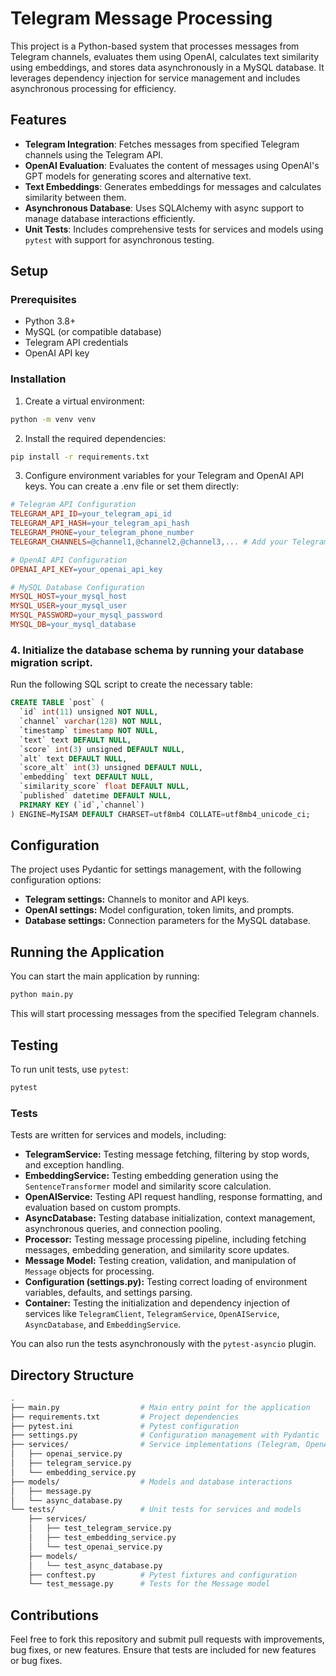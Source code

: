 # Telegram Message Processing

This project is a Python-based system that processes messages from Telegram channels, evaluates them using OpenAI,
calculates text similarity using embeddings, and stores data asynchronously in a MySQL database. It leverages dependency
injection for service management and includes asynchronous processing for efficiency.

## Features

- **Telegram Integration**: Fetches messages from specified Telegram channels using the Telegram API.
- **OpenAI Evaluation**: Evaluates the content of messages using OpenAI's GPT models for generating scores and
  alternative text.
- **Text Embeddings**: Generates embeddings for messages and calculates similarity between them.
- **Asynchronous Database**: Uses SQLAlchemy with async support to manage database interactions efficiently.
- **Unit Tests**: Includes comprehensive tests for services and models using `pytest` with support for asynchronous
  testing.

## Setup

### Prerequisites

- Python 3.8+
- MySQL (or compatible database)
- Telegram API credentials
- OpenAI API key

### Installation

1. Create a virtual environment:

```bash
python -m venv venv
```

2. Install the required dependencies:

```bash
pip install -r requirements.txt
```

3. Configure environment variables for your Telegram and OpenAI API keys. You can create a .env file or set them
   directly:

```makefile
# Telegram API Configuration
TELEGRAM_API_ID=your_telegram_api_id
TELEGRAM_API_HASH=your_telegram_api_hash
TELEGRAM_PHONE=your_telegram_phone_number
TELEGRAM_CHANNELS=@channel1,@channel2,@channel3,... # Add your Telegram channels here

# OpenAI API Configuration
OPENAI_API_KEY=your_openai_api_key

# MySQL Database Configuration
MYSQL_HOST=your_mysql_host
MYSQL_USER=your_mysql_user
MYSQL_PASSWORD=your_mysql_password
MYSQL_DB=your_mysql_database
```

### 4. Initialize the database schema by running your database migration script.

Run the following SQL script to create the necessary table:

```sql
CREATE TABLE `post` (
  `id` int(11) unsigned NOT NULL,
  `channel` varchar(128) NOT NULL,
  `timestamp` timestamp NOT NULL,
  `text` text DEFAULT NULL,
  `score` int(3) unsigned DEFAULT NULL,
  `alt` text DEFAULT NULL,
  `score_alt` int(3) unsigned DEFAULT NULL,
  `embedding` text DEFAULT NULL,
  `similarity_score` float DEFAULT NULL,
  `published` datetime DEFAULT NULL,
  PRIMARY KEY (`id`,`channel`)
) ENGINE=MyISAM DEFAULT CHARSET=utf8mb4 COLLATE=utf8mb4_unicode_ci;
```

## Configuration

The project uses Pydantic for settings management, with the following configuration options:

- **Telegram settings:** Channels to monitor and API keys.
- **OpenAI settings:** Model configuration, token limits, and prompts.
- **Database settings:** Connection parameters for the MySQL database.

## Running the Application

You can start the main application by running:

```bash
python main.py
```

This will start processing messages from the specified Telegram channels.

## Testing

To run unit tests, use ``pytest``:

```bash
pytest
```

### Tests

Tests are written for services and models, including:

- **TelegramService:** Testing message fetching, filtering by stop words, and exception handling.
- **EmbeddingService:** Testing embedding generation using the `SentenceTransformer` model and similarity score
  calculation.
- **OpenAIService:** Testing API request handling, response formatting, and evaluation based on custom prompts.
- **AsyncDatabase:** Testing database initialization, context management, asynchronous queries, and connection pooling.
- **Processor:** Testing message processing pipeline, including fetching messages, embedding generation, and similarity
  score updates.
- **Message Model:** Testing creation, validation, and manipulation of `Message` objects for processing.
- **Configuration (settings.py):** Testing correct loading of environment variables, defaults, and settings parsing.
- **Container:** Testing the initialization and dependency injection of services
  like `TelegramClient`, `TelegramService`, `OpenAIService`, `AsyncDatabase`, and `EmbeddingService`.

You can also run the tests asynchronously with the `pytest-asyncio` plugin.

## Directory Structure

```bash
.
├── main.py                  # Main entry point for the application
├── requirements.txt         # Project dependencies
├── pytest.ini               # Pytest configuration
├── settings.py              # Configuration management with Pydantic
├── services/                # Service implementations (Telegram, OpenAI, Embedding, etc.)
│   ├── openai_service.py
│   ├── telegram_service.py
│   └── embedding_service.py
├── models/                  # Models and database interactions
│   ├── message.py
│   └── async_database.py
└── tests/                   # Unit tests for services and models
    ├── services/
    │   ├── test_telegram_service.py
    │   ├── test_embedding_service.py
    │   └── test_openai_service.py
    ├── models/
    │   └── test_async_database.py
    ├── conftest.py          # Pytest fixtures and configuration
    └── test_message.py      # Tests for the Message model
```

## Contributions

Feel free to fork this repository and submit pull requests with improvements, bug fixes, or new features. Ensure that
tests are included for new features or bug fixes.
